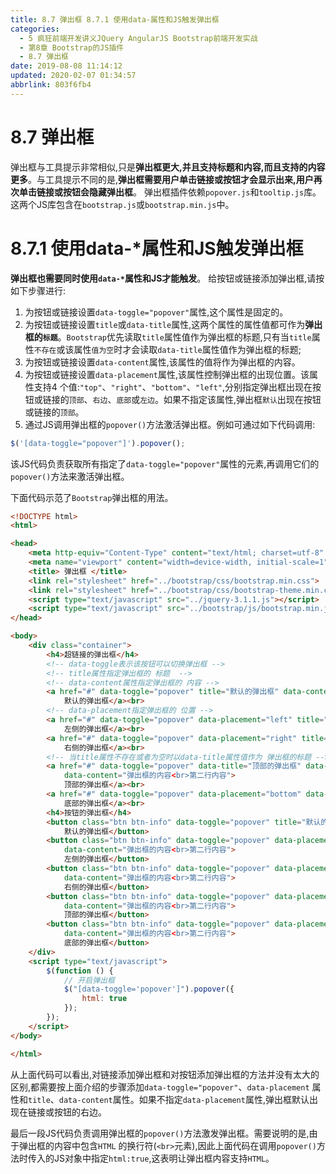 ```yaml
---
title: 8.7 弹出框 8.7.1 使用data-属性和JS触发弹出框
categories: 
  - 5 疯狂前端开发讲义JQuery AngularJS Bootstrap前端开发实战
  - 第8章 Bootstrap的JS插件
  - 8.7 弹出框
date: 2019-08-08 11:14:12
updated: 2020-02-07 01:34:57
abbrlink: 803f6fb4
---
```

# 8.7 弹出框 #
弹出框与工具提示非常相似,只是**弹出框更大,并且支持标题和内容,而且支持的内容更多**。与工具提示不同的是,**弹出框需要用户单击链接或按钮才会显示出来,用户再次单击链接或按钮会隐藏弹出框**。
弹出框插件依赖`popover.js`和`tooltip.js`库。这两个JS库包含在`bootstrap.js`或`bootstrap.min.js`中。
# 8.7.1 使用data-*属性和JS触发弹出框 #
**弹出框也需要同时使用`data-*`属性和JS才能触发**。
给按钮或链接添加弹出框,请按如下步骤进行:
1. 为按钮或链接设置`data-toggle="popover"`属性,这个属性是固定的。
2. 为按钮或链接设置`title`或`data-title`属性,这两个属性的属性值都可作为**弹出框的`标题`**。`Bootstrap`优先读取`title`属性值作为弹出框的标题,只有当`title`属性`不存在`或该属性`值为空`时才会读取`data-title`属性值作为弹出框的标题;
3. 为按钮或链接设置`data-content`属性,该属性的值将作为弹出框的内容。
4. 为按钮或链接设置`data-placement`属性,该属性控制弹出框的出现位置。该属性支持4 个值:`"top"`、`"right"`、`"bottom"`、`"left"`,分别指定弹出框出现在按钮或链接的`顶部`、`右边`、`底部`或`左边`。如果不指定该属性,弹出框`默认`出现在按钮或链接的`顶部`。
5. 通过JS调用弹出框的`popover()`方法激活弹出框。例如可通过如下代码调用:
```javascript
$('[data-toggle="popover"]').popover();
```
该JS代码负责获取所有指定了`data-toggle="popover"`属性的元素,再调用它们的`popover()`方法来激活弹出框。

下面代码示范了`Bootstrap`弹出框的用法。
```html
<!DOCTYPE html>
<html>

<head>
    <meta http-equiv="Content-Type" content="text/html; charset=utf-8" />
    <meta name="viewport" content="width=device-width, initial-scale=1">
    <title> 弹出框 </title>
    <link rel="stylesheet" href="../bootstrap/css/bootstrap.min.css">
    <link rel="stylesheet" href="../bootstrap/css/bootstrap-theme.min.css">
    <script type="text/javascript" src="../jquery-3.1.1.js"></script>
    <script type="text/javascript" src="../bootstrap/js/bootstrap.min.js"></script>
</head>

<body>
    <div class="container">
        <h4>超链接的弹出框</h4>
        <!-- data-toggle表示该按钮可以切换弹出框 -->
        <!-- title属性指定弹出框的 标题  -->
        <!-- data-content属性指定弹出框的 内容 -->
        <a href="#" data-toggle="popover" title="默认的弹出框" data-content="弹出框的内容<br>第二行内容">
            默认的弹出框</a><br>
        <!-- data-placement指定弹出框的 位置 -->
        <a href="#" data-toggle="popover" data-placement="left" title="左侧的弹出框" data-content="弹出框的内容<br>第二行内容">
            左侧的弹出框</a><br>
        <a href="#" data-toggle="popover" data-placement="right" title="右侧的弹出框" data-content="弹出框的内容<br>第二行内容">
            右侧的弹出框</a><br>
        <!-- 当title属性不存在或者为空时以data-title属性值作为 弹出框的标题 -->
        <a href="#" data-toggle="popover" data-title="顶部的弹出框" data-placement="top" title=""
            data-content="弹出框的内容<br>第二行内容">
            顶部的弹出框</a><br>
        <a href="#" data-toggle="popover" data-placement="bottom" data-title="底部的弹出框" data-content="弹出框的内容<br>第二行内容">
            底部的弹出框</a><br>
        <h4>按钮的弹出框</h4>
        <button class="btn btn-info" data-toggle="popover" title="默认的弹出框" data-content="弹出框的内容<br>第二行内容">
            默认的弹出框</button>
        <button class="btn btn-info" data-toggle="popover" data-placement="left" title="左侧的弹出框"
            data-content="弹出框的内容<br>第二行内容">
            左侧的弹出框</button>
        <button class="btn btn-info" data-toggle="popover" data-placement="right" title="右侧的弹出框"
            data-content="弹出框的内容<br>第二行内容">
            右侧的弹出框</button>
        <button class="btn btn-info" data-toggle="popover" data-placement="top" title="顶部的弹出框"
            data-content="弹出框的内容<br>第二行内容">
            顶部的弹出框</button>
        <button class="btn btn-info" data-toggle="popover" data-placement="bottom" title="底部的弹出框"
            data-content="弹出框的内容<br>第二行内容">
            底部的弹出框</button>
    </div>
    <script type="text/javascript">
        $(function () {
            // 开启弹出框
            $("[data-toggle='popover']").popover({
                html: true
            });
        });
    </script>
</body>

</html>
```
从上面代码可以看出,对链接添加弹出框和对按钮添加弹出框的方法并没有太大的区别,都需要按上面介绍的步骤添加`data-toggle="popover"`、`data-placement` 属性和`title`、`data-content`属性。如果不指定`data-placement`属性,弹出框默认出现在链接或按钮的右边。

最后一段JS代码负责调用弹出框的`popover()`方法激发弹出框。需要说明的是,由于弹出框的内容中包含`HTML` 的换行符(`<br>`元素),因此上面代码在调用`popover()`方法时传入的JS对象中指定`html:true`,这表明让弹出框内容支持`HTML`。


